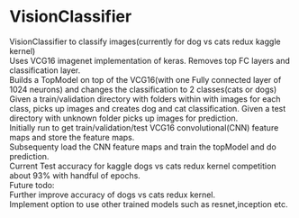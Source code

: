 # VisionClassifier
VisionClassifier to classify images(currently for dog vs cats redux kaggle kernel) </br>
Uses VCG16 imagenet implementation of keras. Removes top FC layers and classification layer.</br>
Builds a TopModel on top of the VCG16(with one Fully connected layer of 1024 neurons) and changes the classification
to 2 classes(cats or dogs) </br>
Given a train/validation directory with folders within with images for each class, picks up images 
and creates dog and cat classification.
Given a test directory with unknown folder picks up images for prediction.</br>
Initially run to get train/validation/test VCG16 convolutional(CNN) feature maps and store the feature maps. </br>
Subsequenty load the CNN feature maps and train the topModel and do prediction.</br>
Current Test accuracy for kaggle dogs vs cats redux kernel competition about 93% with handful of epochs. </br>
Future todo:</br>
Further improve accuracy of dogs vs cats redux kernel.</br>
Implement option to use other trained models such as resnet,inception etc.</br>
